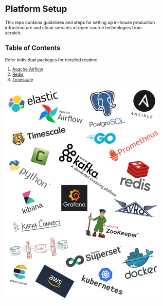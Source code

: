 # Platform Setup
This repo contains guidelines and steps for setting up in-house production infrastructure and cloud services of open-source technologies from scratch.

## Table of Contents
Refer individual packages for detailed readme
1. [Apache Airflow](https://github.com/abhishektripathi24/platform-setup/tree/master/apache-airflow)
2. [Redis](https://github.com/abhishektripathi24/platform-setup/tree/master/redis) 
3. [Timescale](https://github.com/abhishektripathi24/platform-setup/tree/master/timescale)

![](logos.png)